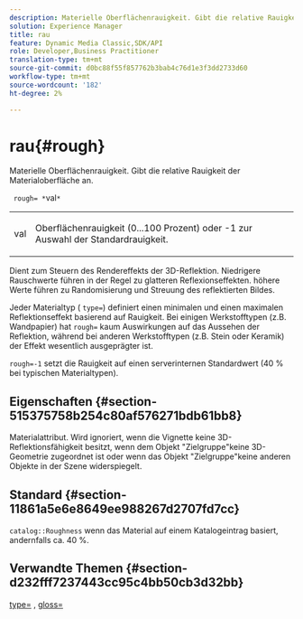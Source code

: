 ```yaml
---
description: Materielle Oberflächenrauigkeit. Gibt die relative Rauigkeit der Materialoberfläche an.
solution: Experience Manager
title: rau
feature: Dynamic Media Classic,SDK/API
role: Developer,Business Practitioner
translation-type: tm+mt
source-git-commit: d0bc88f55f857762b3bab4c76d1e3f3dd2733d60
workflow-type: tm+mt
source-wordcount: '182'
ht-degree: 2%

---
```



# rau{#rough}

Materielle Oberflächenrauigkeit. Gibt die relative Rauigkeit der Materialoberfläche an.

` rough= *`val`*`

<table id="simpletable_432E33EC87144AC7A2A8D9406F862708"> 
 <tr class="strow"> 
  <td class="stentry"> <p> <span class="varname"> val  </span> </p> </td> 
  <td class="stentry"> <p>Oberflächenrauigkeit (0...100 Prozent) oder -1 zur Auswahl der Standardrauigkeit. </p> </td> 
 </tr> 
</table>

Dient zum Steuern des Rendereffekts der 3D-Reflektion. Niedrigere Rauschwerte führen in der Regel zu glatteren Reflexionseffekten. höhere Werte führen zu Randomisierung und Streuung des reflektierten Bildes.

Jeder Materialtyp ( `type=`) definiert einen minimalen und einen maximalen Reflektionseffekt basierend auf Rauigkeit. Bei einigen Werkstofftypen (z.B. Wandpapier) hat `rough=` kaum Auswirkungen auf das Aussehen der Reflektion, während bei anderen Werkstofftypen (z.B. Stein oder Keramik) der Effekt wesentlich ausgeprägter ist.

`rough=-1` setzt die Rauigkeit auf einen serverinternen Standardwert (40 % bei typischen Materialtypen).

## Eigenschaften {#section-515375758b254c80af576271bdb61bb8}

Materialattribut. Wird ignoriert, wenn die Vignette keine 3D-Reflektionsfähigkeit besitzt, wenn dem Objekt &quot;Zielgruppe&quot;keine 3D-Geometrie zugeordnet ist oder wenn das Objekt &quot;Zielgruppe&quot;keine anderen Objekte in der Szene widerspiegelt.

## Standard {#section-11861a5e6e8649ee988267d2707fd7cc}

`catalog::Roughness` wenn das Material auf einem Katalogeintrag basiert, andernfalls ca. 40 %.

## Verwandte Themen {#section-d232fff7237443cc95c4bb50cb3d32bb}

[type=](../../../../../ir-api/http-protocol/image-rendering-api-ref/c-ir-http-protocol-ref/c-ir-http-protocol-command-reference/r-ir-http-type.md#reference-128c7de89e2d46838019b560f3f84a35) ,  [gloss=](../../../../../ir-api/http-protocol/image-rendering-api-ref/c-ir-http-protocol-ref/c-ir-http-protocol-command-reference/r-ir-http-gloss.md#reference-325aef2ee51e4e1584a06047427340ca)

